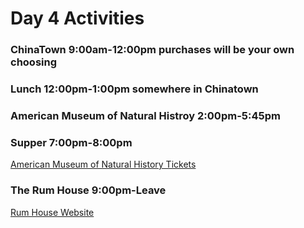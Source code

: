 # Day 4 Activities

### ChinaTown 9:00am-12:00pm purchases will be your own choosing
### Lunch 12:00pm-1:00pm somewhere in Chinatown
### American Museum of Natural Histroy 2:00pm-5:45pm
### Supper 7:00pm-8:00pm
[American Museum of Natural History Tickets](https://ticketing.amnh.org/#/tickets)

### The Rum House 9:00pm-Leave
[Rum House Website](http://therumhousenyc.com/)
